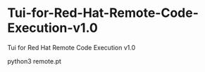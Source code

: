 # Tui-for-Red-Hat-Remote-Code-Execution-v1.0
Tui for Red Hat Remote Code Execution v1.0

python3 remote.pt
